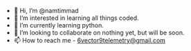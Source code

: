 - 👋 Hi, I’m @namtimmad
- 👀 I’m interested in learning all things coded.
- 🌱 I’m currently learning python.
- 💞️ I’m looking to collaborate on nothing yet, but will be soon.
- 📫 How to reach me - 6vector9telemetry@gmail.com

<!---
namtimmad/namtimmad is a ✨ special ✨ repository because its `README.md` (this file) appears on your GitHub profile.
You can click the Preview link to take a look at your changes.
--->
